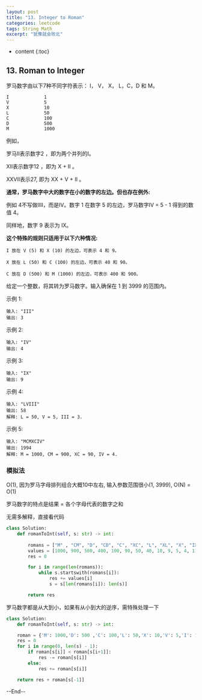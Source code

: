 ```yaml
---
layout: post
title: "13. Integer to Roman"
categories: leetcode
tags: String Math
excerpt: "犹豫就会败北"
---
```


* content
{:toc}

## 13. Roman to Integer

罗马数字由以下7种不同字符表示： I， V， X， L，C，D 和 M。

```
I             1
V             5
X             10
L             50
C             100
D             500
M             1000
```

例如， 

罗马II表示数字2 ，即为两个并列的I。

XII表示数字12 ，即为 X + II 。 

XXVII表示27, 即为 XX + V + II 。

**通常，罗马数字中大的数字在小的数字的左边。但也存在例外:**

例如 4不写做IIII，而是IV。数字 1 在数字 5 的左边，罗马数字IV = 5 - 1 得到的数值 4。

同样地，数字 9 表示为 IX。

**这个特殊的规则只适用于以下六种情况:**

```
I 放在 V (5) 和 X (10) 的左边，可表示 4 和 9。

X 放在 L (50) 和 C (100) 的左边，可表示 40 和 90。 

C 放在 D (500) 和 M (1000) 的左边，可表示 400 和 900。
```

给定一个整数，将其转为罗马数字。输入确保在 1 到 3999 的范围内。

示例 1:

```
输入: "III"
输出: 3
```

示例 2:

```
输入: "IV"
输出: 4
```

示例 3:

```
输入: "IX"
输出: 9
```

示例 4:

```
输入: "LVIII"
输出: 58
解释: L = 50, V = 5, III = 3.
```

示例 5:

```
输入: "MCMXCIV"
输出: 1994
解释: M = 1000, CM = 900, XC = 90, IV = 4.
```

### 模拟法
O(1), 因为罗马字母排列组合大概10中左右, 输入参数范围很小(1, 3999), O(N) = O(1)

罗马数字的特点是结果 = 各个字母代表的数字之和

无需多解释，直接看代码

```python
class Solution:
    def romanToInt(self, s: str) -> int:
        
        romans = ["M" , "CM", "D", "CD", "C", "XC", "L", "XL", "X", "IX", "V", "IV", "I"]
        values = [1000, 900, 500, 400, 100, 90, 50, 40, 10, 9, 5, 4, 1]
        res = 0

        for i in range(len(romans)):
            while s.startswith(romans[i]):
                res += values[i]
                s = s[len(romans[i]): len(s)]

        return res
```

罗马数字都是从大到小，如果有从小到大的逆序，需特殊处理一下

```python
class Solution:
    def romanToInt(self, s: str) -> int:

    roman = {'M': 1000,'D': 500 ,'C': 100,'L': 50,'X': 10,'V': 5,'I': 1}
    res = 0
    for i in range(0, len(s) - 1):
        if roman[s[i]] < roman[s[i+1]]:
            res -= roman[s[i]]
        else:
            res += roman[s[i]]

    return res + roman[s[-1]]
```

--End--


